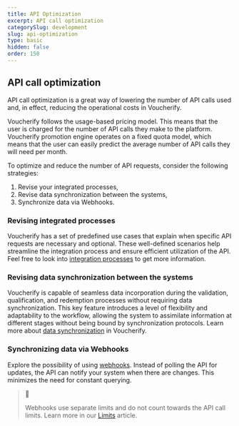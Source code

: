 ```yaml
---
title: API Optimization
excerpt: API call optimization
categorySlug: development
slug: api-optimization
type: basic
hidden: false
order: 150
---
```


## API call optimization

API call optimization is a great way of lowering the number of API calls used and, in effect, reducing the operational costs in Voucherify.

Voucherify follows the usage-based pricing model. This means that the user is charged for the number of API calls they make to the platform. Voucherify promotion engine operates on a fixed quota model, which means that the user can easily predict the average number of API calls they will need per month.

To optimize and reduce the number of API requests, consider the following strategies:

1. Revise your integrated processes,
2. Revise data synchronization between the systems,
3. Synchronize data via Webhooks.

### Revising integrated processes

Voucherify has a set of predefined use cases that explain when specific API requests are necessary and optional. These well-defined scenarios help streamline the integration process and ensure efficient utilization of the API. Feel free to look into [integration processes](doc:integration-processes) to get more information.

### Revising data synchronization between the systems

Voucherify is capable of seamless data incorporation during the validation, qualification, and redemption processes without requiring data synchronization. This key feature introduces a level of flexibility and adaptability to the workflow, allowing the system to assimilate information at different stages without being bound by synchronization protocols. Learn more about [data synchronization](doc:data-synchronization) in Voucherify.

### Synchronizing data via Webhooks

Explore the possibility of using [webhooks](https://support.voucherify.io/article/68-webhooks-notifications). Instead of polling the API for updates, the API can notify your system when there are changes. This minimizes the need for constant querying.

> 📘
>
>Webhooks use separate limits and do not count towards the API call limits. Learn more in our [Limits](doc:limits) article.